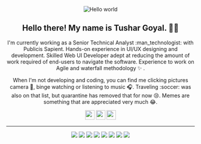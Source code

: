 <p align="center">
  <img src="https://assets.hongkiat.com/uploads/hello-world-different-programming-languages/r.jpg" alt="Hello world">
  </p>




<h2 align="center">Hello there! My name is Tushar Goyal. 👋🤓</h2>
<p align="center">
  I'm currently working as a Senior Technical Analyst :man_technologist: with Publicis Sapient. Hands-on experience in UI/UX designing and development. Skilled Web UI Developer adept at reducing the amount of work required of end-users to navigate the software. Experience to work on Agile and waterfall methodology ✨ .
  
</p>

<p align="center">When I'm not developing and coding, you can find me clicking pictures camera 📸, binge watching or listening to music 🎧. Traveling :soccer: was also on that list, but quarantine has removed that for now 😢. Memes are something that are appreciated very much 😂. </p>

<p align="center"><a href="https://twitter.com/tushgoyal20"><img src="https://img.shields.io/badge/twitter-%231DA1F2.svg?&style=for-the-badge&logo=twitter&logoColor=white" height=25></a> <a href="https://www.linkedin.com/in/tushgoyal/"><img src="https://img.shields.io/badge/linkedin-%230077B5.svg?&style=for-the-badge&logo=linkedin&logoColor=white" height=25></a> <a href="https://www.instagram.com/tushgoyal/"><img src="https://img.shields.io/badge/instagram-%23E4405F.svg?&style=for-the-badge&logo=instagram&logoColor=white" height=25></a> 
</p>


<hr>
<p align="center">
<img src="https://img.shields.io/badge/-React%20JS-blue?&style=for-the-badge" /> 
<img src="https://img.shields.io/badge/javascript%20-%23323330.svg?&style=for-the-badge&logo=javascript&logoColor=%23F7DF1E"/> 
<img src="https://img.shields.io/badge/html5%20-%23E34F26.svg?&style=for-the-badge&logo=html5&logoColor=white"/> 
<img src="https://img.shields.io/badge/css3%20-%231572B6.svg?&style=for-the-badge&logo=css3&logoColor=white"/> 
<img src="https://img.shields.io/badge/-Redux-skyblue?&style=for-the-badge&logoColor=white"/> 
<img src="https://img.shields.io/badge/-Angular%20JS-red?&style=for-the-badge&ogoColor=white"/> 
<img src="https://img.shields.io/badge/-Knockout%20JS-yellowgreen?&style=for-the-badge&logoColor=white"/> 
  <img src="https://img.shields.io/badge/github%20-%23121011.svg?&style=for-the-badge&logo=github&logoColor=white"/>
</p>


